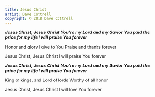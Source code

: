 ```yaml
---
title: Jesus Christ
artist: Dave Cottrell
copyright: © 2018 Dave Cottrell
---
```

 ***Jesus Christ, Jesus Christ 
  You're my Lord and my Savior
  You paid the price for my life
  I will praise You forever***

Honor and glory I give to You
Praise and thanks forever

Jesus Christ, Jesus Christ 
I will praise You forever

 ***Jesus Christ, Jesus Christ 
  You're my Lord and my Savior
  You paid the price for my life
  I will praise You forever***

King of kings, and Lord of lords
Worthy of all honor

Jesus Christ, Jesus Christ
I will love You forever